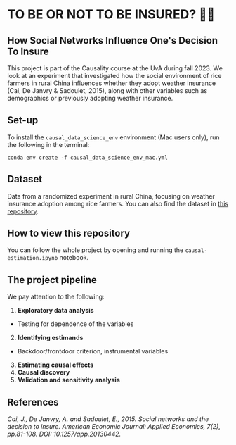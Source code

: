 # TO BE OR NOT TO BE INSURED? 🧑‍🌾
## How Social Networks Influence One's Decision To Insure

This project is part of the Causality course at the UvA during fall 2023. We look at an experiment that investigated how the social environment of rice farmers in rural China influences whether they adopt weather insurance (Cai, De Janvry & Sadoulet, 2015), along with other variables such as demographics or previously adopting weather insurance.

## Set-up
To install the `causal_data_science_env` environment (Mac users only), run the following in the terminal:

```
conda env create -f causal_data_science_env_mac.yml
```

## Dataset
Data from a randomized experiment in rural China, focusing on weather insurance adoption among rice farmers. You can also find the dataset in [this repository](https://github.com/NickCH-K/causaldata/tree/main/Python/causaldata/social-insure).

## How to view this repository
You can follow the whole project by opening and running the `causal-estimation.ipynb` notebook. 

## The project pipeline 
We pay attention to the following:
1. **Exploratory data analysis**
* Testing for dependence of the variables
2. **Identifying estimands**
* Backdoor/frontdoor criterion, instrumental variables
3. **Estimating causal effects**
4. **Causal discovery**
5. **Validation and sensitivity analysis**


## References
*Cai, J., De Janvry, A. and Sadoulet, E., 2015. Social networks and the decision to insure. American Economic Journal: Applied Economics, 7(2), pp.81-108. DOI: 10.1257/app.20130442.*

